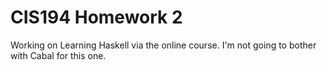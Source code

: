 # CIS194  Homework 2
Working on Learning Haskell via the online course.
I'm not going to bother with Cabal for this one.
